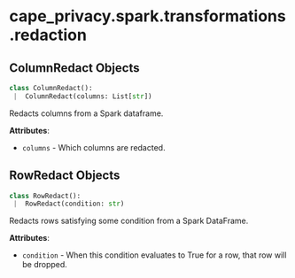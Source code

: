 <a name=".cape_privacy.spark.transformations.redaction"></a>
# cape\_privacy.spark.transformations.redaction

<a name=".cape_privacy.spark.transformations.redaction.ColumnRedact"></a>
## ColumnRedact Objects

```python
class ColumnRedact():
 |  ColumnRedact(columns: List[str])
```

Redacts columns from a Spark dataframe.

**Attributes**:

- `columns` - Which columns are redacted.

<a name=".cape_privacy.spark.transformations.redaction.RowRedact"></a>
## RowRedact Objects

```python
class RowRedact():
 |  RowRedact(condition: str)
```

Redacts rows satisfying some condition from a Spark DataFrame.

**Attributes**:

- `condition` - When this condition evaluates to True for a row, that row
  will be dropped.

